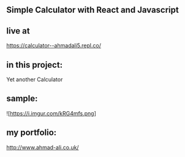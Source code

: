 ## Simple Calculator with React and Javascript

## live at 
https://calculator--ahmadali5.repl.co/

## in this project:
Yet another Calculator

## sample:
![https://i.imgur.com/kRG4mfs.png]


## my portfolio: 
http://www.ahmad-ali.co.uk/
